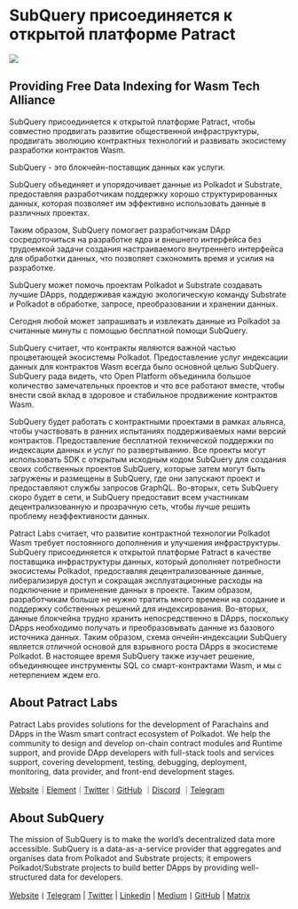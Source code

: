# SubQuery присоединяется к открытой платформе Patract

![](https://miro.medium.com/max/1400/0*0inUQ8U1g9auTjfU)

## Providing Free Data Indexing for Wasm Tech Alliance

SubQuery присоединяется к открытой платформе Patract, чтобы совместно продвигать развитие общественной инфраструктуры, продвигать эволюцию контрактных технологий и развивать экосистему разработки контрактов Wasm.

SubQuery - это блокчейн-поставщик данных как услуги.

SubQuery объединяет и упорядочивает данные из Polkadot и Substrate, предоставляя разработчикам поддержку хорошо структурированных данных, которая позволяет им эффективно использовать данные в различных проектах.

Таким образом, SubQuery помогает разработчикам DApp сосредоточиться на разработке ядра и внешнего интерфейса без трудоемкой задачи создания настраиваемого внутреннего интерфейса для обработки данных, что позволяет сэкономить время и усилия на разработке.

SubQuery может помочь проектам Polkadot и Substrate создавать лучшие DApps, поддерживая каждую экологическую команду Substrate и Polkadot в обработке, запросе, преобразовании и хранении данных.

Сегодня любой может запрашивать и извлекать данные из Polkadot за считанные минуты с помощью бесплатной помощи SubQuery.

SubQuery считает, что контракты являются важной частью процветающей экосистемы Polkadot. Предоставление услуг индексации данных для контрактов Wasm всегда было основной целью SubQuery. SubQuery рада видеть, что Open Platform объединила большое количество замечательных проектов и что все работают вместе, чтобы внести свой вклад в здоровое и стабильное продвижение контрактов Wasm.

SubQuery будет работать с контрактными проектами в рамках альянса, чтобы участвовать в ранних испытаниях поддерживаемых нами версий контрактов. Предоставление бесплатной технической поддержки по индексации данных и услуг по развертыванию. Все проекты могут использовать SDK с открытым исходным кодом SubQuery для создания своих собственных проектов SubQuery, которые затем могут быть загружены и размещены в SubQuery, где они запускают проект и предоставляют службы запросов GraphQL. Во-вторых, сеть SubQuery скоро будет в сети, и SubQuery предоставит всем участникам децентрализованную и прозрачную сеть, чтобы лучше решить проблему неэффективности данных.

Patract Labs считает, что развитие контрактной технологии Polkadot Wasm требует постоянного дополнения и улучшения инфраструктуры. SubQuery присоединяется к открытой платформе Patract в качестве поставщика инфраструктуры данных, который дополняет потребности экосистемы Polkadot, предоставляя децентрализованные данные, либерализируя доступ и сокращая эксплуатационные расходы на подключение и применение данных в проекте. Таким образом, разработчикам больше не нужно тратить много времени на создание и поддержку собственных решений для индексирования. Во-вторых, данные блокчейна трудно хранить непосредственно в DApps, поскольку DApps необходимо получать и преобразовывать данные из базового источника данных. Таким образом, схема ончейн-индексации SubQuery является отличной основой для взрывного роста DApps в экосистеме Polkadot. В настоящее время SubQuery также изучает решение, объединяющее инструменты SQL со смарт-контрактами Wasm, и мы с нетерпением ждем его.

## About Patract Labs

Patract Labs provides solutions for the development of Parachains and DApps in the Wasm smart contract ecosystem of Polkadot. We help the community to design and develop on-chain contract modules and Runtime support, and provide DApp developers with full-stack tools and services support, covering development, testing, debugging, deployment, monitoring, data provider, and front-end development stages.

[Website](https://patract.io/)｜[Element](https://app.element.io/#/room/#PatractLabsDev:matrix.org)｜[Twitter](https://twitter.com/PatractLabs)｜[GitHub](https://github.com/patractlabs) ｜[Discord](https://discord.gg/yMRMqcAb24) ｜[Telegram](https://t.me/patract)

## About SubQuery

The mission of SubQuery is to make the world’s decentralized data more accessible. SubQuery is a data-as-a-service provider that aggregates and organises data from Polkadot and Substrate projects; it empowers Polkadot/Substrate projects to build better DApps by providing well-structured data for developers.

[Website](https://www.subquery.network/)丨[Telegram](https://t.me/subquerynetwork) | [Twitter](https://twitter.com/subquerynetwork) | [Linkedin](https://www.linkedin.com/company/subquery) | [Medium](https://subquery.medium.com/)丨[GitHub](https://github.com/subquery/subql) | [Matrix](https://matrix.to/#/#subquery:matrix.org)

